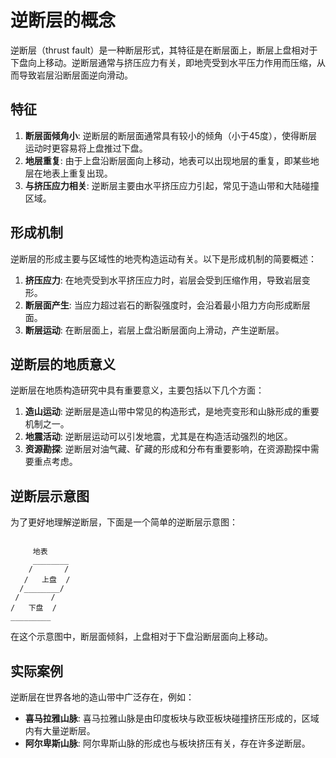 # 逆断层的概念

逆断层（thrust fault）是一种断层形式，其特征是在断层面上，断层上盘相对于下盘向上移动。逆断层通常与挤压应力有关，即地壳受到水平压力作用而压缩，从而导致岩层沿断层面逆向滑动。

## 特征

1. **断层面倾角小**: 逆断层的断层面通常具有较小的倾角（小于45度），使得断层运动时更容易将上盘推过下盘。
2. **地层重复**: 由于上盘沿断层面向上移动，地表可以出现地层的重复，即某些地层在地表上重复出现。
3. **与挤压应力相关**: 逆断层主要由水平挤压应力引起，常见于造山带和大陆碰撞区域。

## 形成机制

逆断层的形成主要与区域性的地壳构造运动有关。以下是形成机制的简要概述：

1. **挤压应力**: 在地壳受到水平挤压应力时，岩层会受到压缩作用，导致岩层变形。
2. **断层面产生**: 当应力超过岩石的断裂强度时，会沿着最小阻力方向形成断层面。
3. **断层运动**: 在断层面上，岩层上盘沿断层面向上滑动，产生逆断层。

## 逆断层的地质意义

逆断层在地质构造研究中具有重要意义，主要包括以下几个方面：

1. **造山运动**: 逆断层是造山带中常见的构造形式，是地壳变形和山脉形成的重要机制之一。
2. **地震活动**: 逆断层运动可以引发地震，尤其是在构造活动强烈的地区。
3. **资源勘探**: 逆断层对油气藏、矿藏的形成和分布有重要影响，在资源勘探中需要重点考虑。

## 逆断层示意图

为了更好地理解逆断层，下面是一个简单的逆断层示意图：

```

     地表
     ________
    /       /
   /   上盘  /
  /________/
 /       /
/   下盘  /
_________
```

在这个示意图中，断层面倾斜，上盘相对于下盘沿断层面向上移动。

## 实际案例

逆断层在世界各地的造山带中广泛存在，例如：

- **喜马拉雅山脉**: 喜马拉雅山脉是由印度板块与欧亚板块碰撞挤压形成的，区域内有大量逆断层。
- **阿尔卑斯山脉**: 阿尔卑斯山脉的形成也与板块挤压有关，存在许多逆断层。